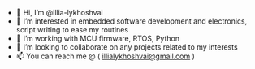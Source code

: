- 👋 Hi, I’m @illia-lykhoshvai
- 👀 I’m interested in embedded software development and electronics, script writing to ease my routines
- 🌱 I’m working with MCU firmware, RTOS, Python
- 💞️ I’m looking to collaborate on any projects related to my interests
- 📫 You can reach me @ ( illialykhoshvai@gmail.com )

<!---
illia-lykhoshvai/illia-lykhoshvai is a ✨ special ✨ repository because its `README.md` (this file) appears on your GitHub profile.
You can click the Preview link to take a look at your changes.
--->
